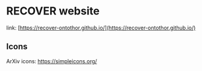 # RECOVER website
link: [https://recover-ontothor.github.io/](https://recover-ontothor.github.io/)


## Icons
ArXiv icons: https://simpleicons.org/
